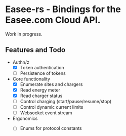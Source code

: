 # Easee-rs - Bindings for the Easee.com Cloud API.

Work in progress.

## Features and Todo

 - Authn/z
   - [x] Token authentication
   - [ ] Persistence of tokens
 - Core functionality
   - [x] Enumerate sites and chargers
   - [x] Read energy meter
   - [x] Read charger status
   - [ ] Control charging (start/pause/resume/stop)
   - [ ] Control dynamic current limits
   - [ ] Websocket event stream
 - Ergonomics
   - [ ] Enums for protocol constants

 
 




[1]: https://easee.com
